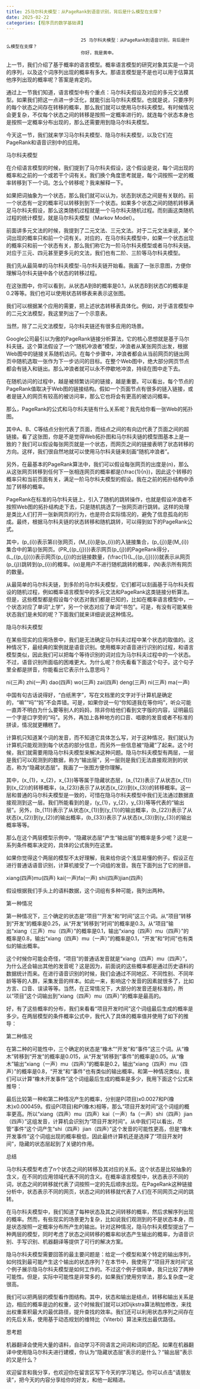 ```yaml
---
title: 25马尔科夫模型：从PageRank到语音识别，背后是什么模型在支撑？
date: 2025-02-22
categories: [程序员的数学基础课]
---
```

```text
                            25 马尔科夫模型：从PageRank到语音识别，背后是什么模型在支撑？
                            你好，我是黄申。
```

上一节，我们介绍了基于概率的语言模型。概率语言模型的研究对象其实是一个词的序列，以及这个词序列出现的概率有多大。那语言模型是不是也可以用于估算其他序列出现的概率呢？答案是肯定的。

通过上一节我们知道，语言模型中有个重点：马尔科夫假设及对应的多元文法模型。如果我们把这一点进一步泛化，就能引出马尔科夫模型。也就是说，只要序列的每个状态之间存在转移的概率，那么我们就可以使用马尔科夫模型。有时候情况会更复杂，不仅每个状态之间的转移是按照一定概率进行的，就连每个状态本身也是按照一定概率分布出现的，那么还需要用到隐马尔科夫模型。

今天这一节，我们就来学习马尔科夫模型、隐马尔科夫模型，以及它们在PageRank和语音识别中的应用。

马尔科夫模型

在介绍语言模型的时候，我们提到了马尔科夫假设，这个假设是说，每个词出现的概率和之前的一个或若干个词有关。我们换个角度思考就是，每个词按照一定的概率转移到下一个词。怎么个转移呢？我来解释一下。

如果把词抽象为一个状态，那么我们就可以认为，状态到状态之间是有关联的。前一个状态有一定的概率可以转移到到下一个状态。如果多个状态之间的随机转移满足马尔科夫假设，那么这类随机过程就是一个马尔科夫随机过程。而刻画这类随机过程的统计模型，就是马尔科夫模型（Markov Model）。

前面讲多元文法的时候，我提到了二元文法、三元文法。对于二元文法来说，某个词出现的概率只和前一个词有关。对应的，在马尔科夫模型中，如果一个状态出现的概率只和前一个状态有关，那么我们称它为一阶马尔科夫模型或者马尔科夫链。对应于三元、四元甚至更多元的文法，我们也有二阶、三阶等马尔科夫模型。

我们先从最简单的马尔科夫模型-马尔科夫链开始看。我画了一张示意图，方便你理解马尔科夫链中各个状态的转移过程。



在这张图中，你可以看到，从状态A到B的概率是0.1，从状态B到状态C的概率是0.2等等。我们也可以使用状态转移表来表示这张图。



我们可以根据某个应用的需要，把上述状态转移表具体化。例如，对于语言模型中的二元文法模型，我这里列出了一个示意表。



当然，除了二元文法模型，马尔科夫链还有很多应用的场景。

Google公司最引以为傲的PageRank链接分析算法，它的核心思想就是基于马尔科夫链。这个算法假设了一个“随机冲浪者”模型，冲浪者从某张网页出发，根据Web图中的链接关系随机访问。在每个步骤中，冲浪者都会从当前网页的链出网页中随机选取一张作为下一步访问的目标。在整个Web图中，绝大部分网页节点都会有链入和链出。那么冲浪者就可以永不停歇地冲浪，持续在图中走下去。

在随机访问的过程中，越是被频繁访问的链接，越是重要。可以看出，每个节点的PageRank值取决于Web图的链接结构。假如一个页面节点有很多的链入链接，或者是链入的网页有较高的被访问率，那么它也将会有更高的被访问概率。

那么，PageRank的公式和马尔科夫链有什么关系呢？我先给你看一张Web的拓扑图。



其中A、B、C等结点分别代表了页面，而结点之间的有向边代表了页面之间的超链接。看了这张图，你是不是觉得Web拓扑图和马尔科夫链的模型图基本上是一致的？我们可以假设每张网页就是一个状态，而网页之间的链接表明了状态转移的方向。这样，我们很自然地就可以使用马尔科夫链来刻画“随机冲浪者”。

另外，在最基本的PageRank算法中，我们可以假设每张网页的出度是\(n\)，那么从这张网页转移到任何下一张相连网页的概率都是\(\\frac{1}{n}\)，因此这个转移的概率只和当前页面有关，满足一阶马尔科夫模型的假设。我在之前的拓扑结构中添加了转移的概率。



PageRank在标准的马尔科夫链上，引入了随机的跳转操作，也就是假设冲浪者不按照Web图的拓扑结构走下去，只是随机挑选了一张网页进行跳转。这样的处理是类比人们打开一张新网页的行为，也是符合实际情况的，避免了信息孤岛的形成。最终，根据马尔科夫链的状态转移和随机跳转，可以得到如下的PageRank公式。



其中，\(p\_{i}\)表示第\(i\)张网页，\(M\_{i}\)是\(p\_{i}\)的入链接集合，\(p\_{j}\)是\(M\_{i}\)集合中的第\(j\)张网页。\(PR\_{(p\_{j})}\)表示网页\(p\_{j}\)的PageRank得分，\(L\_{(p\_{j})}\)表示网页\(p\_{j}\)的出链接数量，\(\\frac{1}{L\_{(p\_{j})}}\)就表示从网页\(p\_{j}\)跳转到\(p\_{i}\)的概率。\(α\)是用户不进行随机跳转的概率，\(N\)表示所有网页的数量。

从最简单的马尔科夫链，到多阶的马尔科夫模型，它们都可以刻画基于马尔科夫假设的随机过程，例如概率语言模型中的多元文法和PageRank这类链接分析算法。但是，这些模型都是假设每个状态对我们都是已知的，比如在概率语言模型中，一个状态对应了单词“上学”，另一个状态对应了单词“书包”。可是，有没有可能某些状态我们是未知的呢？下面我们就来详细说说这种情况。

隐马尔科夫模型

在某些现实的应用场景中，我们是无法确定马尔科夫过程中某个状态的取值的。这种情况下，最经典的案例就是语音识别。使用概率对语音进行识别的过程，和语言模型类似，因此我们可以把每个等待识别的词对应为马尔科夫过程中的一个状态。不过，语音识别所面临的困难更大。为什么呢？你先看看下面这个句子。这个句子里全都是拼音，你能看出它表示什么意思吗？

ni(三声) zhi(一声) dao(四声) wo(三声) zai(四声) deng(三声) ni(三声) ma(一声)


中国有句古话说得好，“白纸黑字”，写在文档里的文字对于计算机是确定的，“嘛”“吗”“妈”不会弄错。可是，如果你说一句“你知道我在等你吗”，听众可能一直弄不明白为什么要等别人的妈妈，除非你给他们看到文字版的内容，证明最后一个字是口字旁的“吗”。另外，再加上各种地方的口音、唱歌的发音或者不标准的拼读，情况就更糟糕了。

计算机只知道某个词的发音，而不知道它具体怎么写，对于这种情况，我们就认为计算机只能观测到每个状态的部分信息，而另外一些信息被“隐藏”了起来。这个时候，我们就需要用隐马尔科夫模型来解决这种问题。隐马尔科夫模型有两层，一层是我们可以观测到的数据，称为“输出层”，另一层则是我们无法直接观测到的状态，称为“隐藏状态层”。我画了一张图方便你理解。



其中，\(x\_{1}，x\_{2}，x\_{3}\)等等属于隐藏状态层，\(a\_{12}\)表示了从状态\(x\_{1}\)到\(x\_{2}\)的转移概率，\(a\_{23}\)表示了从状态\(x\_{2}\)到\(x\_{3}\)的转移概率。这一层和普通的马尔科夫模型是一致的，可惜在隐马尔科夫模型中我们无法通过数据直接观测到这一层。我们所能看到的是，\(y\_{1}，y\_{2}，y\_{3}\)等等代表的“输出层”。另外，\(b\_{11}\)表示了从状态\(x\_{1}\)到\(y\_{1}\)的输出概率，\(b\_{22}\)表示了从状态\(x\_{2}\)到\(y\_{2}\)的输出概率，\(b\_{33}\)表示了从状态\(x\_{3}\)到\(y\_{3}\)的输出概率等等。

那么在这个两层模型示例中，“隐藏状态层”产生“输出层”的概率是多少呢？这是一系列条件概率决定的，具体的公式我列在这里。



如果你觉得这个两层的模型不太好理解，我来给你说个浅显易懂的例子。假设正在进行普通话语音识别，计算机接受了一个词组的发音。我在下面列出了它的拼音。

xiang(四声)mu(四声) kai(一声)fa(一声) shi(四声)jian(四声)


假设根据我们手头上的语料数据，这个词组有多种可能，我列出两种。

第一种情况



第一种情况下，三个确定的状态是“项目”“开发”和“时间”这三个词。从“项目”转移到“开发”的概率是0.25，从“开发”转移到“时间”的概率是0.3。从“项目”输出“xiang（三声）mu（四声）”的概率是0.1，输出“xiang（四声）mu（四声）”的概率是0.8，输出“xiang（四声）mu（一声）”的概率是0.1，“开发”和“时间”也有类似的输出概率。

这个时候你可能会奇怪，“项目”的普通话发音就是“xiang（四声）mu（四声）”，为什么还会输出其他的发音呢？这是因为，前面说的这些概率都是通过历史语料的数据统计而来。在进行语音识别的时候，我们会通过不同地区、不同性别、不同年龄等等的人群，采集发音的样本。如此一来，影响这个发音的因素就很多了，比如方言、口音、误读等等。当然，在正常情况下，大部分的发音还是标准的，所以“项目”这个词输出到“xiang（四声）mu（四声）”的概率是最高的。

好，有了这些概率的分布，我们来看看“项目开发时间”这个词组最后生成的概率是多少。在两层模型的条件概率公式中，我代入了具体的概率值并使用了如下的推导：



第二种情况



在第二种的可能性中，三个确定的状态是“橡木”“开发”和“事件”这三个词。从“橡木”转移到“开发”的概率是0.015，从“开发”转移到“事件”的概率是0.05。从“橡木”输出“xiang（一声）mu（四声）”的概率是0.2，输出“xiang（四声）mu（四声）”的概率是0.8，“开发”和“事件”也有类似的输出概率。和第一种情况类似，我们可以计算“橡木开发事件”这个词组最后生成的概率是多少，我用下面这个公式来推导：



最后比较第一种和第二种情况产生的概率，分别是P(项目)x0.0027和P(橡木)x0.000459。假设P(项目)和P(橡木)相等，那么“项目开发时间”这个词组的概率更高。所以“xiang（四声）mu（四声）kai（一声）fa（一声）shi（四声）jian（四声）”这组发音，计算机会识别为“项目开发时间”。从中我们可以看出，尽管“事件”这个词产生“shi（四声）jian（四声）”这个发音的可能性更高，但是“橡木开发事件”这个词组出现的概率极低，因此最终计算机还是选择了“项目开发时间”，隐藏的状态层起到了关键的作用。

总结

马尔科夫模型考虑了n个状态之间的转移及其对应的关系。这个状态是比较抽象的含义，在不同的应用领域代表不同的含义。在概率语言模型中，状态表示不同的词，状态之间的转移就代表了词按照一定的先后顺序出现。在PageRank这种链接分析中，状态表示不同的网页，状态之间的转移就代表了人们在不同网页之间的跳转。

在马尔科夫模型中，我们知道了每种状态及其之间转移的概率，然后求解序列出现的概率。然而，有些现实的场景更为复杂，比如说我们观测到的不是状态本身，而是状态按照一定概率分布所产生的输出。针对这种情况，隐马尔科夫模型提出了一种两层的模型，同时考虑了状态之间转移的概率和状态产生输出的概率，为语音识别、手写识别、机器翻译等提供了可行的解决方案。

隐马尔科夫模型需要回答的最主要问题是：给定一个模型和某个特定的输出序列，如何找到最可能产生这个输出的状态序列？在本节中，我使用了“项目开发时间”这个例子展示隐马尔科夫模型是如何工作的。不过这个例子很简单，我只比较了两种可能性。但是，实际中可能性是非常多的，如果我们使用穷举法，那么复杂度一定很高。

我们可以把两层的模型看作图结构。其中，状态和输出是结点，转移和输出关系是边，相应的概率是边的权重，这个时候我们就可以对Dijkstra算法稍加修改，来找出权重乘积最大的最优路径，提升查找的效率。我们还可以利用状态序列之间存在的先后关系，使用基于动态规划的维特比（Viterbi）算法来找出最优路径。

思考题

机器翻译会使用大量的语料，自动学习不同语言之间词和词的匹配。如果在机器翻译中使用隐马尔科夫进行建模，你认为“隐藏状态层”表示的是什么？“输出层”表示的又是什么？

欢迎留言和我分享，也欢迎你在留言区写下今天的学习笔记。你可以点击“请朋友读”，把今天的内容分享给你的好友，和他一起精进。

                        
                        
                            